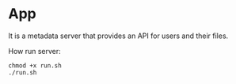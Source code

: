 # App
It is a metadata server that provides an API for users and their files.

How run server:
```shell
chmod +x run.sh
./run.sh
```

